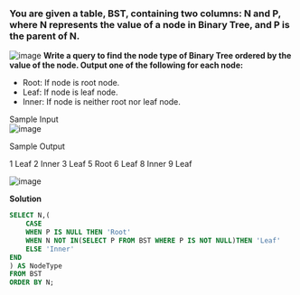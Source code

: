 ### **You are given a table, BST, containing two columns: N and P, where N represents the value of a node in Binary Tree, and P is the parent of N.**
![image](https://github.com/user-attachments/assets/40afd3d5-fa72-471a-880b-c38b2e3e4849)
**Write a query to find the node type of Binary Tree ordered by the value of the node. Output one of the following for each node:**

- Root: If node is root node.
- Leaf: If node is leaf node.
- Inner: If node is neither root nor leaf node.

Sample Input  
![image](https://github.com/user-attachments/assets/e221eaa6-7816-4bcb-9c11-d1b1383781f1)

Sample Output

1 Leaf
2 Inner
3 Leaf
5 Root
6 Leaf
8 Inner
9 Leaf

![image](https://github.com/user-attachments/assets/2cfa2507-f581-466a-bd76-92b4fab3f5b8)

**Solution**

```sql
SELECT N,(
    CASE
    WHEN P IS NULL THEN 'Root'
    WHEN N NOT IN(SELECT P FROM BST WHERE P IS NOT NULL)THEN 'Leaf'
    ELSE 'Inner'
END
) AS NodeType
FROM BST
ORDER BY N;
```
